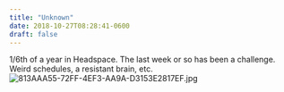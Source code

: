 ```yaml
---
title: "Unknown"
date: 2018-10-27T08:28:41-0600
draft: false
---
```


1/6th of a year in Headspace. The last week or so has been a challenge. Weird schedules, a resistant brain, etc. ![813AAA55-72FF-4EF3-AA9A-D3153E2817EF.jpg](http://ianwhitney.micro.blog/uploads/2018/8a1805d9cd.jpg)
